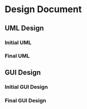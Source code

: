 # Design Document

## UML Design

### Initial UML

### Final UML


## GUI Design

### Initial GUI Design

### Final GUI Design
